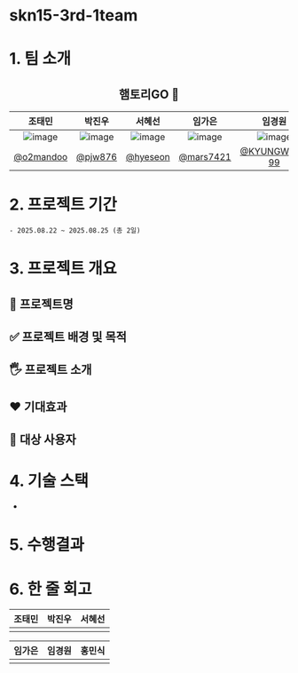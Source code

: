 # skn15-3rd-1team


# 1. 팀 소개

<div align="center">

## 햄토리GO 🐹



| 조태민 | 박진우 | 서혜선 | 임가은 | 임경원 | 홍민식 |
|:---:|:---:|:---:|:---:|:---:|:---:|
| ![image]() | ![image]() | ![image]() | ![image]() | ![image]() | ![image]() |
| [@o2mandoo](https://github.com/o2mandoo) | [@pjw876](https://github.com/pjw876) | [@hyeseon](https://github.com/hyeseon7135) | [@mars7421](https://github.com/mars7421) | [@KYUNGWON-99](https://github.com/KYUNGWON-99) | [@minnnsik](https://github.com/minnnsik) |



</div>


# 2. 프로젝트 기간
	- 2025.08.22 ~ 2025.08.25 (총 2일)

# 3. 프로젝트 개요

## 📕 프로젝트명


## ✅ 프로젝트 배경 및 목적


## 🖐️ 프로젝트 소개

## ❤️ 기대효과

## 👤 대상 사용자



# 4. 기술 스택

 - 


# 5. 수행결과




# 6. 한 줄 회고

|조태민|박진우|서혜선|
|----|---|---|
|  |  |  |



|임가은|임경원|홍민식|
|----|---|---|
|  |  |  |



